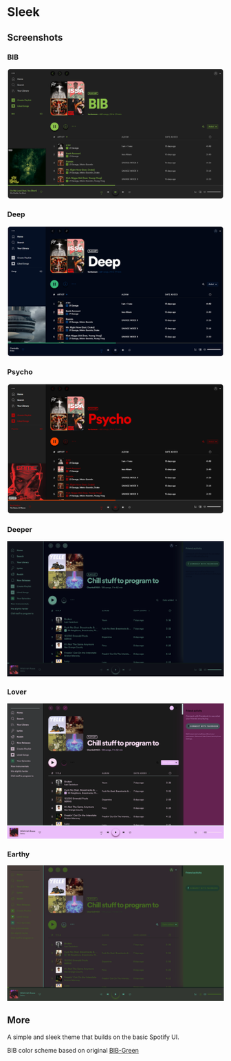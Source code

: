 # Sleek

## Screenshots

### BIB
![BIB Screenshot](bib.png)

### Deep
![Deep Screenshot](deep.png)

### Psycho
![Psycho Screenshot](psycho.png)

### Deeper
![Deeper Screenshot](deeper.png)

### Lover
![Lover Screenshot](lover.png)

### Earthy
![Earthy Screenshot](earthy.png)

## More

A simple and sleek theme that builds on the basic Spotify UI.

BIB color scheme based on original [BIB-Green](https://github.com/morpheusthewhite/spicetify-themes/tree/master/BIB-Green) 
